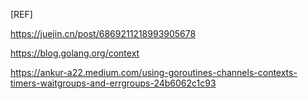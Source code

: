 [REF]

https://juejin.cn/post/6869211218993905678

https://blog.golang.org/context

https://ankur-a22.medium.com/using-goroutines-channels-contexts-timers-waitgroups-and-errgroups-24b6062c1c93
